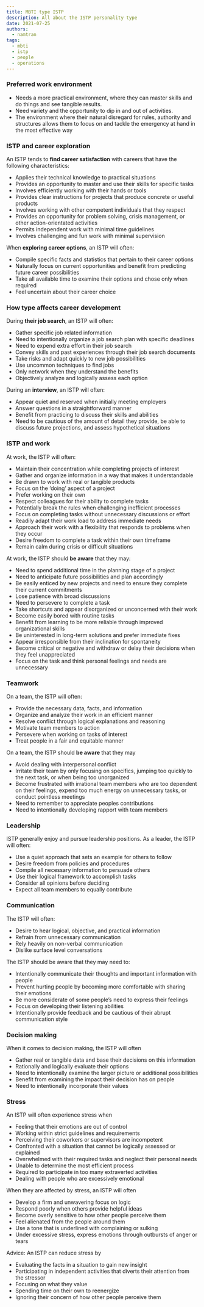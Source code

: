```yaml
---
title: MBTI type ISTP
description: All about the ISTP personality type
date: 2021-07-25
authors:
  - namtran
tags:
  - mbti
  - istp
  - people
  - operations
---
```


### Preferred work environment

- Needs a more practical environment, where they can master skills and do things and see tangible results.
- Need variety and the opportunity to dip in and out of activities.
- The environment where their natural disregard for rules, authority and structures allows them to focus on and tackle the emergency at hand in the most effective way

### ISTP and career exploration

An ISTP tends to **find career satisfaction** with careers that have the following characteristics:

- Applies their technical knowledge to practical situations
- Provides an opportunity to master and use their skills for specific tasks
- Involves efficiently working with their hands or tools
- Provides clear instructions for projects that produce concrete or useful products
- Involves working with other competent individuals that they respect
- Provides an opportunity for problem solving, crisis management, or other action-orientated activities
- Permits independent work with minimal time guidelines
- Involves challenging and fun work with minimal supervision

When **exploring career options**, an ISTP will often:

- Compile specific facts and statistics that pertain to their career options
- Naturally focus on current opportunities and benefit from predicting future career possibilities
- Take all available time to examine their options and chose only when required
- Feel uncertain about their career choice

### How type affects career development

During **their job search**, an ISTP will often:

- Gather specific job related information
- Need to intentionally organize a job search plan with specific deadlines
- Need to expend extra effort in their job search
- Convey skills and past experiences through their job search documents
- Take risks and adapt quickly to new job possibilities
- Use uncommon techniques to find jobs
- Only network when they understand the benefits
- Objectively analyze and logically assess each option

During an **interview**, an ISTP will often:

- Appear quiet and reserved when initially meeting employers
- Answer questions in a straightforward manner
- Benefit from practicing to discuss their skills and abilities
- Need to be cautious of the amount of detail they provide, be able to discuss future projections, and assess hypothetical situations

### ISTP and work

At work, the ISTP will often:

- Maintain their concentration while completing projects of interest
- Gather and organize information in a way that makes it understandable
- Be drawn to work with real or tangible products
- Focus on the ‘doing’ aspect of a project
- Prefer working on their own
- Respect colleagues for their ability to complete tasks
- Potentially break the rules when challenging inefficient processes
- Focus on completing tasks without unnecessary discussions or effort
- Readily adapt their work load to address immediate needs
- Approach their work with a flexibility that responds to problems when they occur
- Desire freedom to complete a task within their own timeframe
- Remain calm during crisis or difficult situations

At work, the ISTP should **be aware** that they may:

- Need to spend additional time in the planning stage of a project
- Need to anticipate future possibilities and plan accordingly
- Be easily enticed by new projects and need to ensure they complete their current commitments
- Lose patience with broad discussions
- Need to persevere to complete a task
- Take shortcuts and appear disorganized or unconcerned with their work
- Become easily bored with routine tasks
- Benefit from learning to be more reliable through improved organizational skills
- Be uninterested in long-term solutions and prefer immediate fixes
- Appear irresponsible from their inclination for spontaneity
- Become critical or negative and withdraw or delay their decisions when they feel unappreciated
- Focus on the task and think personal feelings and needs are unnecessary

### Teamwork

On a team, the ISTP will often:

- Provide the necessary data, facts, and information
- Organize and analyze their work in an efficient manner
- Resolve conflict through logical explanations and reasoning
- Motivate team members to action
- Persevere when working on tasks of interest
- Treat people in a fair and equitable manner

On a team, the ISTP should **be aware** that they may

- Avoid dealing with interpersonal conflict
- Irritate their team by only focusing on specifics, jumping too quickly to the next task, or when being too unorganized
- Become frustrated with irrational team members who are too dependent on their feelings, expend too much energy on unnecessary tasks, or conduct pointless meetings
- Need to remember to appreciate peoples contributions
- Need to intentionally developing rapport with team members

### Leadership

ISTP generally enjoy and pursue leadership positions. As a leader, the ISTP will often:

- Use a quiet approach that sets an example for others to follow
- Desire freedom from policies and procedures
- Compile all necessary information to persuade others
- Use their logical framework to accomplish tasks
- Consider all opinions before deciding
- Expect all team members to equally contribute

### Communication

The ISTP will often:

- Desire to hear logical, objective, and practical information
- Refrain from unnecessary communication
- Rely heavily on non-verbal communication
- Dislike surface level conversations

The ISTP should be aware that they may need to:

- Intentionally communicate their thoughts and important information with people
- Prevent hurting people by becoming more comfortable with sharing their emotions
- Be more considerate of some people’s need to express their feelings
- Focus on developing their listening abilities
- Intentionally provide feedback and be cautious of their abrupt communication style

### Decision making

When it comes to decision making, the ISTP will often

- Gather real or tangible data and base their decisions on this information
- Rationally and logically evaluate their options
- Need to intentionally examine the larger picture or additional possibilities
- Benefit from examining the impact their decision has on people
- Need to intentionally incorporate their values

### Stress

An ISTP will often experience stress when

- Feeling that their emotions are out of control
- Working within strict guidelines and requirements
- Perceiving their coworkers or supervisors are incompetent
- Confronted with a situation that cannot be logically assessed or explained
- Overwhelmed with their required tasks and neglect their personal needs
- Unable to determine the most efficient process
- Required to participate in too many extraverted activities
- Dealing with people who are excessively emotional

When they are affected by stress, an ISTP will often

- Develop a firm and unwavering focus on logic
- Respond poorly when others provide helpful ideas
- Become overly sensitive to how other people perceive them
- Feel alienated from the people around them
- Use a tone that is underlined with complaining or sulking
- Under excessive stress, express emotions through outbursts of anger or tears

Advice: An ISTP can reduce stress by

- Evaluating the facts in a situation to gain new insight
- Participating in independent activities that diverts their attention from the stressor
- Focusing on what they value
- Spending time on their own to reenergize
- Ignoring their concern of how other people perceive them
